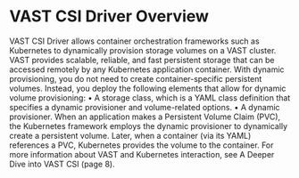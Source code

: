 # VAST CSI Driver Overview
VAST CSI Driver allows container orchestration frameworks such as Kubernetes to dynamically provision storage volumes on a VAST cluster.
VAST provides scalable, reliable, and fast persistent storage that can be accessed remotely by any Kubernetes application container.
With dynamic provisioning, you do not need to create container-specific persistent volumes. Instead, you deploy the following elements that
allow for dynamic volume provisioning:
• A storage class, which is a YAML class definition that specifies a dynamic provisioner and volume-related options.
• A dynamic provisioner.
When an application makes a Persistent Volume Claim (PVC), the Kubernetes framework employs the dynamic provisioner to dynamically
create a persistent volume. Later, when a container (via its YAML) references a PVC, Kubernetes provides the volume to the container. For
more information about VAST and Kubernetes interaction, see A Deeper Dive into VAST CSI (page 8).